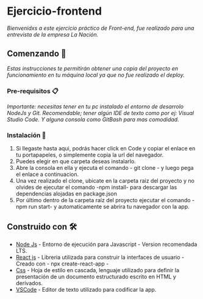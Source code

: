 # Ejercicio-frontend

_Bienvenidxs a este ejercicio práctico de Front-end, fue realizado para una entrevista de la empresa La Nación._

## Comenzando 🚀

_Estas instrucciones te permitirán obtener una copia del proyecto en funcionamiento en tu máquina local ya que no fue realizado el deploy._

### Pre-requisitos 📋

_Importante: necesitas tener en tu pc instalado el entorno de desarrolo NodeJs y Git._
_Recomendable; tener algún IDE de texto como por ej: Visual Studio Code. Y alguna consola como GitBash para mas comodidad._ 

### Instalación 🔧

1) Si llegaste hasta aqui, podrás hacer click en Code y copiar el enlace en tu portapapeles, o simplemente copia la url del navegador.
2) Puedes elegir en que carpeta deseas instalarlo.
3) Abre la consola en ella y ejecuta el comando - git clone - y luego pega el enlace a continuacion.
4) Una vez realizado el clone, ubicate en la carpeta raiz del proyecto y no olvides de ejecutar el comando -npm install- para descargar las dependencias alojadas en package.json
5) Por último dentro de la carpeta raíz del proyecto ejecutar el comando -npm run start- y automaticamente se abrira tu navegador con la app.


## Construido con 🛠️

* [Node Js](https://nodejs.org/es) - Entorno de ejecución para Javascript - Version recomendada LTS.
* [React js](https://es.reactjs.org) - Libreria utilizada para construir la interfaces de usuario - Creado con - npx create-react-app -
* [Css](https://css-tricks.com) - Hoja de estilo en cascada, lenguaje utilizado para definir la presentación de un documento estructurado escrito en HTML y derivados.
* [VSCode](https://code.visualstudio.com) - Editor de texto utilizado para codificar la app.

